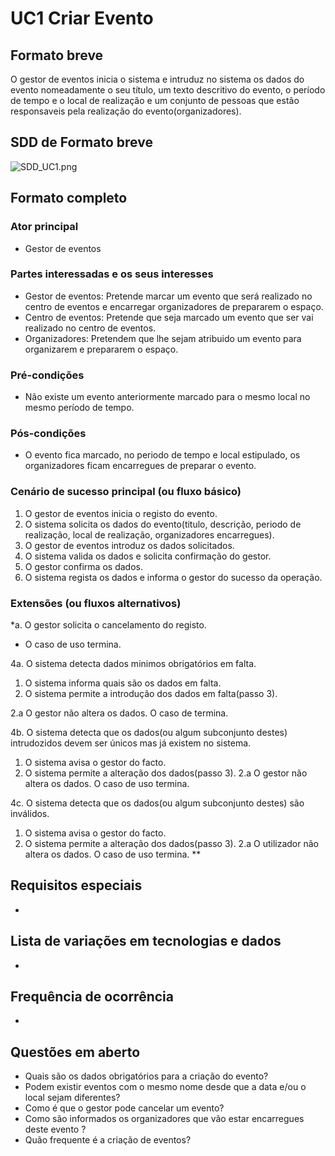 # UC1 Criar Evento
## Formato breve
O gestor de eventos inicia o sistema e intruduz no sistema os dados do evento nomeadamente o seu título, um texto descritivo do evento, o período de tempo e o local de realização e um conjunto de pessoas que estão responsaveis pela realização do evento(organizadores).

## SDD de Formato breve
![SDD_UC1.png](..\..\Imagens\SSD_UC1.png)

## Formato completo

### Ator principal
* Gestor de eventos

### Partes interessadas e os seus interesses
+ Gestor de eventos: Pretende marcar um evento que será realizado no centro de eventos e encarregar organizadores de prepararem o espaço.
+ Centro de eventos: Pretende que seja marcado um evento que ser vai realizado no centro de eventos.
+ Organizadores: Pretendem que lhe sejam atribuido um evento para organizarem e prepararem o espaço.

### Pré-condições
+ Não existe um evento anteriormente marcado para o mesmo local no mesmo período de tempo.

### Pós-condições
* O evento fica marcado, no periodo de tempo e local estipulado, os organizadores ficam encarregues de preparar o evento.

### Cenário de sucesso principal (ou fluxo básico)
1. O gestor de eventos inicia o registo do evento.
2. O sistema solicita os dados do evento(titulo, descrição, periodo de realização, local de realização, organizadores encarregues).
3. O gestor de eventos introduz os dados solicitados.
4. O sistema valida os dados e solicita confirmação do gestor.
5. O gestor confirma os dados.
6. O sistema regista os dados e informa o gestor do sucesso da operação.

### Extensões (ou fluxos alternativos)
*a. O gestor solicita o cancelamento do registo.

+ O caso de uso termina.

4a. O sistema detecta dados minimos obrigatórios em falta.
1. O sistema informa quais são os dados em falta.
2. O sistema permite a introdução dos dados em falta(passo 3).

  2.a O gestor não altera os dados. O caso de termina.

4b. O sistema detecta que os dados(ou algum subconjunto destes) intrudozidos devem ser únicos mas já existem no sistema.

1. O sistema avisa o gestor do facto.
2. O sistema permite a alteração dos dados(passo 3).
  2.a O gestor não altera os dados. O caso de uso termina.

4c. O sistema detecta que os dados(ou algum subconjunto destes) são inválidos.
1. O sistema avisa o gestor do facto.
2. O sistema permite a alteração dos dados(passo 3).
  2.a O utilizador não altera os dados. O caso de uso termina.
**
## Requisitos especiais
*

## Lista de variações em tecnologias e dados
*

## Frequência de ocorrência
*

## Questões em aberto
+ Quais são os dados obrigatórios para a criação do evento?
+ Podem existir eventos com o mesmo nome desde que a data e/ou o local sejam diferentes?
+ Como é que o gestor pode cancelar um evento?
+ Como são informados os organizadores que vão estar encarregues deste evento ?
+ Quão frequente é a criação de eventos?
